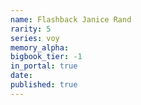 ```yaml
---
name: Flashback Janice Rand
rarity: 5
series: voy
memory_alpha:
bigbook_tier: -1
in_portal: true
date:
published: true
---
```




